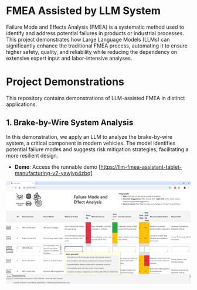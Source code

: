 # FMEA Assisted by LLM System

Failure Mode and Effects Analysis (FMEA) is a systematic method used to identify and address potential failures in products or industrial processes. This project demonstrates how Large Language Models (LLMs) can significantly enhance the traditional FMEA process, automating it to ensure higher safety, quality, and reliability while reducing the dependency on extensive expert input and labor-intensive analyses.

# Project Demonstrations
This repository contains demonstrations of LLM-assisted FMEA in distinct applications:

## 1. Brake-by-Wire System Analysis
In this demonstration, we apply an LLM to analyze the brake-by-wire system, a critical component in modern vehicles. The model identifies potential failure modes and suggests risk mitigation strategies, facilitating a more resilient design.

- **Demo**: Access the runnable demo [[https://llm-fmea-assistant-tablet-manufacturing-v2-yawjvp4zbq](https://llm-fmea-assistant-tablet-manufacturing-v2-yawjvp4zbq-ew.a.run.app)].

![Brake-by-Wire Analysis](FMEA_brake_by_wire.png)

